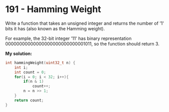 # 191 - Hamming Weight

Write a function that takes an unsigned integer and returns the number of ’1' bits it has (also known as the Hamming weight).

For example, the 32-bit integer ’11' has binary representation 00000000000000000000000000001011, so the function should return 3.

**My solution:**
````c
int hammingWeight(uint32_t n) {
    int i;
    int count = 0;
    for(i = 0; i < 32; i++){
        if(n & 1)
            count++;
        n = n >> 1;
    }
    return count;
}
````
